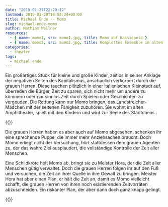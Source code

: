```yaml
---
date: "2019-01-27T22:29:12"
lastmod: 2019-01-28T16:53:24+00:00
title: Michael Ende -- Momo
slug: michael-ende-momo
author: Mathias Wellner
resources:
  - { name: momo1, src: momo1.jpg, title: Momo auf Kassiopeia }
  - { name: momo2, src: momo2.jpg, title: Komplettes Ensemble im alten Amphitheater }
categories:
  - theater
tags:
  - michael ende
---
```

Ein großartiges Stück für kleine und große Kinder, zeitlos in seiner Anklage der negativen Seiten des Kapitalismus, anschaulich verkörpert durch die grauen Herren. Diese tauchen plötzlich in einer italienischen Kleinstadt auf, überreden die Bürger, Zeit zu sparen, sich nicht mehr um andere zu kümmern oder gar sinnlos Zeit durch Spielen oder Geschichten zu vergeuden. Die Rettung kann nur [Momo](https://de.wikipedia.org/wiki/Momo_(Roman)) bringen, das Landstreicher-Mädchen mit der seltenen Fähigkeit zuzuhören. Sie wohnt im alten Amphitheater, spielt mit den Kindern und wird zur Seele des Städtchens. 
<!--more-->

{{<responsive-image name="momo1">}}

Die grauen Herren haben es aber auch auf Momo abgesehen, schenken ihr eine sprechende Puppe, die immer mehr Anziehsachen braucht. Doch Momo erliegt nicht der Versuchung, hört stattdessen dem grauen Agenten zu, der das wahre Ziel ausplaudert, die vollständige Kontrolle der Zeit aller Menschen. 

Eine Schildkröte holt Momo ab, bringt sie zu Meister Hora, der die Zeit aller Menschen gütig verwaltet. Doch die grauen Herren folgen ihr auf den Fuß und versuchen, die Zeit an ihrer Quelle in ihre Gewalt zu bringen. Meister Hora hat aber einen Plan, er hält die Zeit an, damit es Momo vielleicht schafft, die grauen Herren von ihren noch existierenden Zeitvorräten abzuschneiden. Ein riskanter Plan, der aber dann doch ganz knapp gelingt. 

{{<responsive-image name="momo2">}}
